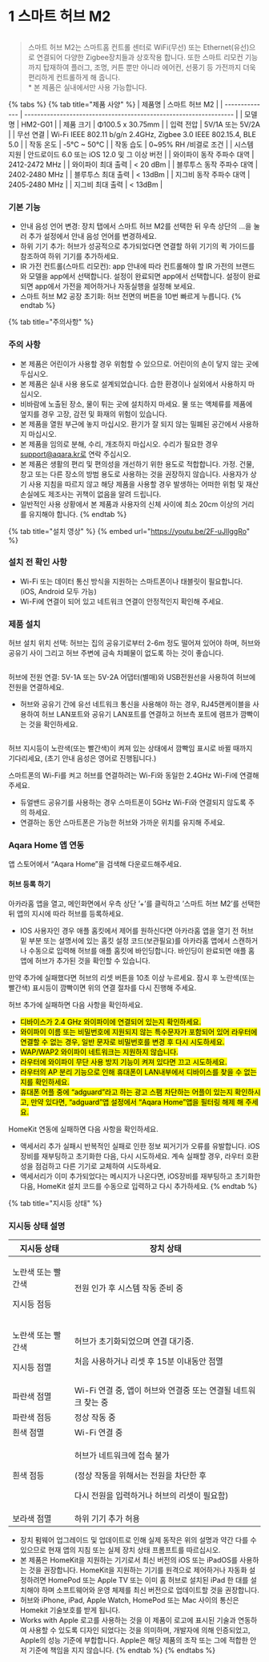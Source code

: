 # 1 스마트 허브 M2

<figure><img src="../.gitbook/assets/image.png" alt=""><figcaption></figcaption></figure>

> 스마트 허브 M2는 스마트홈 컨트롤 센터로 WiFi(무선) 또는 Ethernet(유선)으로 연결되어 다양한 Zigbee장치들과 상호작용 합니다. 또한 스마트 리모컨 기능까지 탑재하여 플러그, 조명, 커튼 뿐만 아니라 에어컨, 선풍기 등 가전까지 더욱 편리하게 컨트롤하게 해 줍니다.\
> \* 본 제품은 실내에서만 사용 가능합니다.

{% tabs %}
{% tab title="제품 사양" %}
| 제품명            | 스마트 허브 M2                                                         |
| -------------- | ----------------------------------------------------------------- |
| 모델명            | HM2-G01                                                           |
| 제품 크기          | Φ100.5 x 30.75mm                                                  |
| 입력 전압          | 5V/1A 또는 5V/2A                                                    |
| 무선 연결          | Wi-Fi IEEE 802.11 b/g/n 2.4GHz, Zigbee 3.0 IEEE 802.15.4, BLE 5.0 |
| 작동 온도          | -5°C \~ 50°C                                                      |
| 작동 습도          | 0\~95% RH /비결로 조건                                                 |
| 시스템 지원         | 안드로이드 6.0 또는 iOS 12.0 및 그 이상 버전                                   |
| 와이파이 동작 주파수 대역 | 2412-2472 MHz                                                     |
| 와이파이 최대 출력     | < 20 dBm                                                          |
| 블루투스 동작 주파수 대역 | 2402-2480 MHz                                                     |
| 블루투스 최대 출력     | < 13dBm                                                           |
| 지그비 동작 주파수 대역  | 2405-2480 MHz                                                     |
| 지그비 최대 출력      | < 13dBm                                                           |

### 기본 기능

* 안내 음성 언어 변경: 장치 탭에서 스마트 허브 M2를 선택한 뒤 우측 상단의 …을 눌러 추가 설정에서 안내 음성 언어를 변경하세요.
* 하위 기기 추가: 허브가 성공적으로 추가되었다면 연결할 하위 기기의 퀵 가이드를 참조하여 하위 기기를 추가하세요.
* IR 가전 컨트롤(스마트 리모컨): app 안내에 따라 컨트롤해야 할 IR 가전의 브랜드와 모델을 app에서 선택합니다. 설정이 완료되면 app에서 선택합니다. 설정이 완료되면 app에서 가전을 제어하거나 자동실행을 설정해 보세요.
* 스마트 허브 M2 공장 초기화: 허브 전면의 버튼을 10번 빠르게 누릅니다.
{% endtab %}

{% tab title="주의사항" %}
### 주의 사항

* 본 제품은 어린이가 사용할 경우 위험할 수 있으므로. 어린이의 손이 닿지 않는 곳에 두십시오.
* 본 제품은 실내 사용 용도로 설계되었습니다. 습한 환경이나 실외에서 사용하지 마십시오.
* 비바람에 노출된 장소, 물이 튀는 곳에 설치하지 마세요. 물 또는 액체류를 제품에 엎지를 경우 고장, 감전 및 화재의 위험이 있습니다.
* 본 제품을 열원 부근에 놓지 마십시오. 환기가 잘 되지 않는 밀폐된 공간에서 사용하지 마십시오.
* 본 제품을 임의로 분해, 수리, 개조하지 마십시오. 수리가 필요한 경우 support@aqara.kr로 연락 주십시오.
* 본 제품은 생활의 편리 및 편의성을 개선하기 위한 용도로 적합합니다. 가정. 건물, 창고 또는 다른 장소의 방범 용도로 사용하는 것을 권장하지 않습니다. 사용자가 상기 사용 지침을 따르지 않고 해당 제품을 사용할 경우 발생하는 어떠한 위험 및 재산 손실에도 제조사는 귀책이 없음을 알려 드립니다.
* 일반적인 사용 상황에서 본 제품과 사용자의 신체 사이에 최소 20cm 이상의 거리를 유지해야 합니다.
{% endtab %}

{% tab title="설치 영상" %}
{% embed url="https://youtu.be/2F-uJIlggRo" %}

### 설치 전 확인 사항

* Wi-Fi 또는 데이터 통신 방식을 지원하는 스마트폰이나 태블릿이 필요합니다. (iOS, Android 모두 가능)
* Wi-Fi에 연결이 되어 있고 네트워크 연결이 안정적인지 확인해 주세요.

### 제품 설치

허브 설치 위치 선택: 허브는 집의 공유기로부터 2-6m 정도 떨어져 있어야 하며, 허브와 공유기 사이 그리고 허브 주변에 금속 차폐물이 없도록 하는 것이 좋습니다.

<figure><img src="../.gitbook/assets/image (2).png" alt=""><figcaption></figcaption></figure>

허브에 전원 연결: 5V-1A 또는 5V-2A 어댑터(별매)와 USB전원선을 사용하여 허브에 전원을 연결하세요.

* 허브와 공유기 간에 유선 네트워크 통신을 사용해야 하는 경우, RJ45랜케이블을 사용하여 허브 LAN포트와 공유기 LAN포트를 연결하고 허브측 포트에 램프가 깜빡이는 것을 확인하세요.

<figure><img src="../.gitbook/assets/image (3).png" alt=""><figcaption></figcaption></figure>

허브 지시등이 노란색(또는 빨간색)이 켜져 있는 상태에서 깜빡임 표시로 바뀔 때까지 기다리세요, (초기 안내 음성은 영어로 진행됩니다.)

스마트폰의 Wi-Fi를 켜고 허브를 연결하려는 Wi-Fi와 동일한 2.4GHz Wi-Fi에 연결해 주세요.

* 듀얼밴드 공유기를 사용하는 경우 스마트폰이 5GHz Wi-Fi와 연결되지 않도록 주의 하세요.
* 연결하는 동안 스마트폰은 가능한 허브와 가까운 위치를 유지해 주세요.

### Aqara Home 앱 연동

앱 스토어에서 “Aqara Home”을 검색해 다운로드해주세요.

#### 허브 등록 하기

아카라홈 앱을 열고, 메인화면에서 우측 상단 ’+’를 클릭하고 ’스마트 허브 M2’를 선택한 뒤 앱의 지시에 따라 허브를 등록하세요.

* IOS 사용자인 경우 애플 홈킷에서 제어를 원하신다면 아카라홈 앱을 열기 전 허브 밑 부분 또는 설명서에 있는 홈킷 설정 코드(보관필요)를 아카라홈 앱에서 스캔하거나 수동으로 입력해 허브를 애플 홈킷에 바인딩합니다. 바인딩이 완료되면 애플 홈앱에 허브가 추가된 것을 확인할 수 있습니다.

만약 추가에 실패했다면 허브의 리셋 버튼을 10초 이상 누르세요. 잠시 후 노란색(또는 빨간색) 표시등이 깜빡이면 위의 연결 절차를 다시 진행해 주세요.



허브 추가에 실패하면 다음 사항을 확인하세요.

* <mark style="background-color:yellow;">디바이스가 2.4 GHz 와이파이에 연결되어 있는지 확인하세요.</mark>
* <mark style="background-color:yellow;">와이파이 이름 또는 비밀번호에 지원되지 않는 특수문자가 포함되어 있어 라우터에 연결할 수 없는 경우, 일반 문자로 비밀번호를 변경 후 다시 시도하세요.</mark>
* <mark style="background-color:yellow;">WAP/WAP2 와이파이 네트워크는 지원하지 않습니다.</mark>
* <mark style="background-color:yellow;">라우터에 와이파이 무단 사용 방지 기능이 켜져 있다면 끄고 시도하세요.</mark>
* <mark style="background-color:yellow;">라우터의 AP 분리 기능으로 인해 휴대폰이 LAN내부에서 디바이스를 찾을 수 없는지를 확인하세요.</mark>
* <mark style="background-color:yellow;">휴대폰 어플 중에 “adguard”라고 하는 광고 스팸 차단하는 어플이 있는지 확인하시고, 만약 있다면, “adguard”앱 설정에서 “Aqara Home”앱을 필터링 해제 해 주세요.</mark>

HomeKit 연동에 실패하면 다음 사항을 확인하세요.

* 액세서리 추가 실패시 반복적인 실패로 인한 정보 찌거기가 오류를 유발합니다. iOS 장비를 재부팅하고 초기화한 다음, 다시 시도하세요. 계속 실패할 경우, 라우터 호환성을 점검하고 다른 기기로 교체하여 시도하세요.
* 액세서리가 이미 추가되었다는 메시지가 나온다면, iOS장비를 재부팅하고 초기화한 다음, HomeKit 설치 코드를 수동으로 입력하고 다시 추가하세요.
{% endtab %}

{% tab title="지시등 상태" %}
### 지시등 상태 설명

| **지시등 상태**                     | **장치 상태**                                                                           |
| ------------------------------ | ----------------------------------------------------------------------------------- |
| <p>노란색 또는 빨간색</p><p>지시등 점등</p> | 전원 인가 후 시스템 작동 준비 중                                                                 |
| <p>노란색 또는 빨간색</p><p>지시등 점멸</p> | <p>허브가 초기화되었으며 연결 대기중.</p><p>처음 사용하거나 리셋 후 15분 이내동안 점멸</p>                          |
| 파란색 점멸                         | Wi-Fi 연결 중, 앱이 허브와 연결중 또는 연결될 네트워크 찾는 중                                             |
| 파란색 점등                         | 정상 작동 중                                                                             |
| 흰색 점멸                          | Wi-Fi 연결 중                                                                          |
| 흰색 점등                          | <p>허브가 네트워크에 접속 불가</p><p>(정상 작동을 위해서는 전원을 차단한 후</p><p>다시 전원을 입력하거나 허브의 리셋이 필요함)</p> |
| 보라색 점멸                         | 하위 기기 추가 허용                                                                         |

* 장치 펌웨어 업그레이드 및 업데이트로 인해 실제 동작은 위의 설명과 약간 다를 수 있으므로 현재 앱의 지침 또는 실제 장치 상태 프롬프트를 따르십시오.
* 본 제품은 HomeKit을 지원하는 기기로서 최신 버전의 iOS 또는 iPadOS를 사용하는 것을 권장합니다. HomeKit을 지원하는 기기를 원격으로 제어하거나 자동화 설정하려면 HomePod 또는 Apple TV 또는 이미 홈 허브로 설치된 iPad 한 대를 설치해야 하며 소프트웨어와 운영 체제를 최신 버전으로 업데이트할 것을 권장합니다.
* 허브와 iPhone, iPad, Apple Watch, HomePod 또는 Mac 사이의 통신은 Homekit 기술보호를 받게 됩니다.
* Works with Apple 로고를 사용하는 것을 이 제품이 로고에 표시된 기술과 연동하여 사용할 수 있도록 디자인 되었다는 것을 의미하며, 개발자에 의해 인증되었고, Apple의 성능 기준에 부합합니다. Apple은 해당 제품의 조작 또는 그에 적합한 안저 기준에 책임을 지지 않습니다.
{% endtab %}
{% endtabs %}

